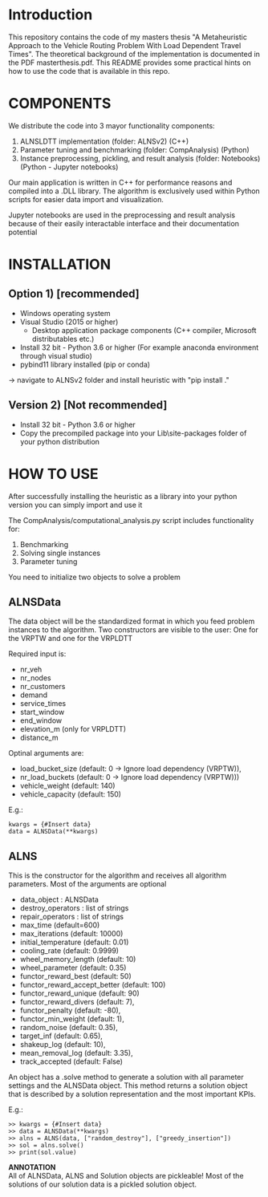 # Introduction
This repository contains the code of my masters thesis "A Metaheuristic Approach to the Vehicle Routing Problem With Load Dependent Travel Times". The theoretical background of the implementation is documented in the PDF masterthesis.pdf. This README provides some practical hints on how to use the code that is available in this repo. 

# COMPONENTS
We distribute the code into 3 mayor functionality components:  
  
1) ALNSLDTT implementation (folder: ALNSv2) (C++)
2) Parameter tuning and benchmarking (folder: CompAnalysis) (Python)
3) Instance preprocessing, pickling, and result analysis (folder: Notebooks)
   (Python - Jupyter notebooks)

Our main application is written in C++ for performance reasons and compiled 
into a .DLL library. The algorithm is exclusively used within Python scripts
for easier data import and visualization.

Jupyter notebooks are used in the preprocessing and result analysis because of
 their easily interactable interface and their documentation potential


# INSTALLATION

## Option 1) [recommended] 
- Windows operating system
- Visual Studio (2015 or higher) 
  + Desktop application package components 
  (C++ compiler, Microsoft distributables etc.)
- Install 32 bit - Python 3.6 or higher 
  (For example anaconda environment through visual studio)
- pybind11 library installed (pip or conda)

-> navigate to ALNSv2 folder and install heuristic with "pip install ."

## Version 2) [Not recommended]
- Install 32 bit - Python 3.6 or higher
- Copy the precompiled package into your Lib\site-packages folder of 
  your python distribution


# HOW TO USE 

After successfully installing the heuristic as a library into your python 
version you can simply import and use it

The CompAnalysis/computational_analysis.py script includes functionality for:
1) Benchmarking
2) Solving single instances
3) Parameter tuning

You need to initialize two objects to solve a problem

## ALNSData
The data object will be the standardized format in which you feed problem
instances to the algorithm. Two constructors are visible to the user: One for 
the VRPTW and one for the VRPLDTT  
  
Required input is:  
- nr_veh
- nr_nodes
- nr_customers
- demand
- service_times
- start_window
- end_window
- elevation_m (only for VRPLDTT)
- distance_m

Optinal arguments are:
- load_bucket_size (default: 0 -> Ignore load dependency (VRPTW)),
- nr_load_buckets (default: 0 -> Ignore load dependency (VRPTW)))
- vehicle_weight (default: 140)
- vehicle_capacity (default: 150)
  
E.g.:
```
kwargs = {#Insert data}
data = ALNSData(**kwargs)
```
  
##  ALNS 
This is the constructor for the algorithm and receives all algorithm 
parameters. Most of the arguments are optional  
- data_object : ALNSData
- destroy_operators : list of strings
- repair_operators : list of strings
- max_time (default=600)
- max_iterations (default: 10000)
- initial_temperature (default: 0.01)
- cooling_rate (default: 0.9999)
- wheel_memory_length (default: 10)
- wheel_parameter (default: 0.35)
- functor_reward_best (default: 50)
- functor_reward_accept_better (default: 100)
- functor_reward_unique (default: 90)
- functor_reward_divers (default: 7),
- functor_penalty (default: -80),
- functor_min_weight (default: 1),
- random_noise (default: 0.35),
- target_inf (default: 0.65),
- shakeup_log (default: 10),
- mean_removal_log (default: 3.35),
- track_accepted (default: False)
  
An object has a .solve method to generate a solution with all parameter settings
and the ALNSData object. This method returns a solution object that is
described by a solution representation and the most important KPIs.  
  
E.g.:  
```
>> kwargs = {#Insert data}
>> data = ALNSData(**kwargs)
>> alns = ALNS(data, ["random_destroy"], ["greedy_insertion"])
>> sol = alns.solve()
>> print(sol.value)
```

**ANNOTATION**  
All of ALNSData, ALNS and Solution objects are pickleable!
Most of the solutions of our solution data is a pickled solution object.
